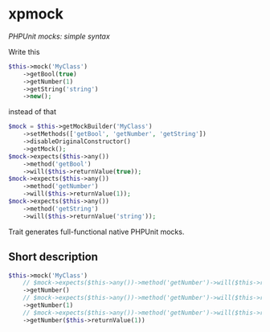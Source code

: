 # xpmock

*PHPUnit mocks: simple syntax*

Write this
```php
$this->mock('MyClass')
    ->getBool(true)
    ->getNumber(1)
    ->getString('string')
    ->new();
```
instead of that
```php
$mock = $this->getMockBuilder('MyClass')
    ->setMethods(['getBool', 'getNumber', 'getString'])
    ->disableOriginalConstructor()
    ->getMock();
$mock->expects($this->any())
    ->method('getBool')
    ->will($this->returnValue(true));
$mock->expects($this->any())
    ->method('getNumber')
    ->will($this->returnValue(1));
$mock->expects($this->any())
    ->method('getString')
    ->will($this->returnValue('string'));
```

Trait generates full-functional native PHPUnit mocks.

## Short description

```php
$this->mock('MyClass')
    // $mock->expects($this->any())->method('getNumber')->will($this->returnValue(null));
    ->getNumber()
    // $mock->expects($this->any())->method('getNumber')->will($this->returnValue(1));
    ->getNumber(1)
    // $mock->expects($this->any())->method('getNumber')->will($this->returnValue(1));
    ->getNumber($this->returnValue(1))
```
